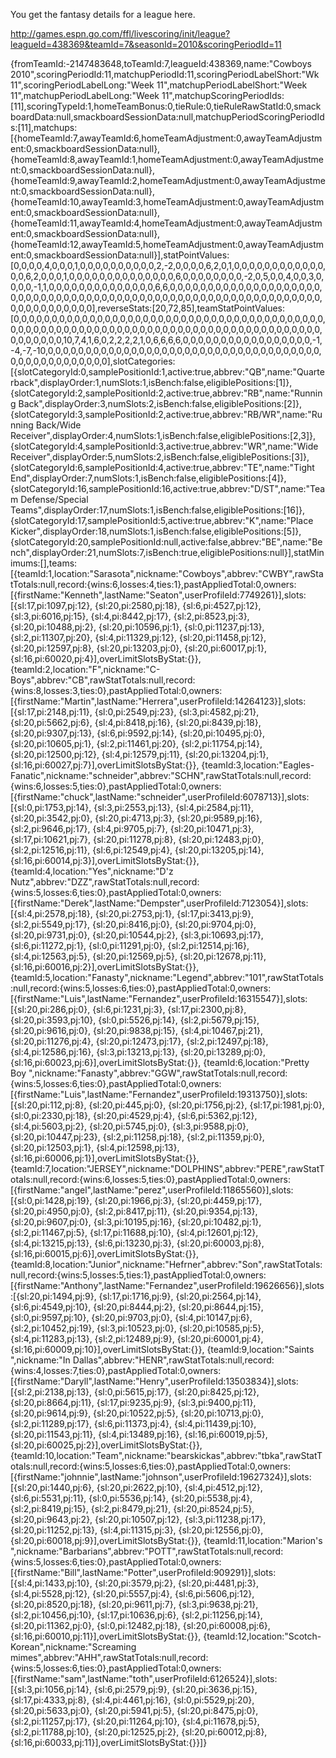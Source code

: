 You get the fantasy details for a league here.

http://games.espn.go.com/ffl/livescoring/init/league?leagueId=438369&teamId=7&seasonId=2010&scoringPeriodId=11



{fromTeamId:-2147483648,toTeamId:7,leagueId:438369,name:"Cowboys 2010",scoringPeriodId:11,matchupPeriodId:11,scoringPeriodLabelShort:"Wk 11",scoringPeriodLabelLong:"Week 11",matchupPeriodLabelShort:"Week 11",matchupPeriodLabelLong:"Week 11",matchupScoringPeriodIds:[11],scoringTypeId:1,homeTeamBonus:0,tieRule:0,tieRuleRawStatId:0,smackboardData:null,smackboardSessionData:null,matchupPeriodScoringPeriodIds:[11],matchups:[{homeTeamId:7,awayTeamId:6,homeTeamAdjustment:0,awayTeamAdjustment:0,smackboardSessionData:null},
{homeTeamId:8,awayTeamId:1,homeTeamAdjustment:0,awayTeamAdjustment:0,smackboardSessionData:null},
{homeTeamId:9,awayTeamId:2,homeTeamAdjustment:0,awayTeamAdjustment:0,smackboardSessionData:null},
{homeTeamId:10,awayTeamId:3,homeTeamAdjustment:0,awayTeamAdjustment:0,smackboardSessionData:null},
{homeTeamId:11,awayTeamId:4,homeTeamAdjustment:0,awayTeamAdjustment:0,smackboardSessionData:null},
{homeTeamId:12,awayTeamId:5,homeTeamAdjustment:0,awayTeamAdjustment:0,smackboardSessionData:null}],statPointValues:[0,0,0,0,4,0,0,0,1,0,0,0,0,0,0,0,0,0,0,2,-2,0,0,0,0,6,2,0,1,0,0,0,0,0,0,0,0,0,0,0,0,0,0,6,2,0,0,0,1,0,0,0,0,0,0,0,0,0,0,0,0,0,0,6,0,0,0,0,0,0,0,0,-2,0,5,0,0,4,0,0,3,0,0,0,0,-1,1,0,0,0,0,0,0,0,0,0,0,0,0,0,0,6,6,0,0,0,0,0,0,0,0,0,0,0,0,0,0,0,0,0,0,0,0,0,0,0,0,0,0,0,0,0,0,0,0,0,0,0,0,0,0,0,0,0,0,0,0,0,0,0,0,0,0,0,0,0,0,0,0,0,0,0,0,0,0,0,0,0,0,0,0,0,0,0,0],reverseStats:[20,72,85],teamStatPointValues:[0,0,0,0,0,0,0,0,0,0,0,0,0,0,0,0,0,0,0,0,0,0,0,0,0,0,0,0,0,0,0,0,0,0,0,0,0,0,0,0,0,0,0,0,0,0,0,0,0,0,0,0,0,0,0,0,0,0,0,0,0,0,0,0,0,0,0,0,0,0,0,0,0,0,0,0,0,0,0,0,0,0,0,0,0,0,0,0,0,10,7,4,1,6,0,2,2,2,2,1,0,6,6,6,6,0,0,0,0,0,0,0,0,0,0,0,0,0,0,0,0,0,-1,-4,-7,-10,0,0,0,0,0,0,0,0,0,0,0,0,0,0,0,0,0,0,0,0,0,0,0,0,0,0,0,0,0,0,0,0,0,0,0,0,0,0,0,0,0,0,0,0,0,0,0,0,0],slotCategories:[{slotCategoryId:0,samplePositionId:1,active:true,abbrev:"QB",name:"Quarterback",displayOrder:1,numSlots:1,isBench:false,eligiblePositions:[1]},
{slotCategoryId:2,samplePositionId:2,active:true,abbrev:"RB",name:"Running Back",displayOrder:3,numSlots:2,isBench:false,eligiblePositions:[2]},
{slotCategoryId:3,samplePositionId:2,active:true,abbrev:"RB/WR",name:"Running Back/Wide Receiver",displayOrder:4,numSlots:1,isBench:false,eligiblePositions:[2,3]},
{slotCategoryId:4,samplePositionId:3,active:true,abbrev:"WR",name:"Wide Receiver",displayOrder:5,numSlots:2,isBench:false,eligiblePositions:[3]},
{slotCategoryId:6,samplePositionId:4,active:true,abbrev:"TE",name:"Tight End",displayOrder:7,numSlots:1,isBench:false,eligiblePositions:[4]},
{slotCategoryId:16,samplePositionId:16,active:true,abbrev:"D/ST",name:"Team Defense/Special Teams",displayOrder:17,numSlots:1,isBench:false,eligiblePositions:[16]},
{slotCategoryId:17,samplePositionId:5,active:true,abbrev:"K",name:"Place Kicker",displayOrder:18,numSlots:1,isBench:false,eligiblePositions:[5]},
{slotCategoryId:20,samplePositionId:null,active:false,abbrev:"BE",name:"Bench",displayOrder:21,numSlots:7,isBench:true,eligiblePositions:null}],statMinimums:[],teams:[{teamId:1,location:"Sarasota",nickname:"Cowboys",abbrev:"CWBY",rawStatTotals:null,record:{wins:6,losses:4,ties:1},pastAppliedTotal:0,owners:[{firstName:"Kenneth",lastName:"Seaton",userProfileId:7749261}],slots:[{sl:17,pi:1097,pj:12},
{sl:20,pi:2580,pj:18},
{sl:6,pi:4527,pj:12},
{sl:3,pi:6016,pj:15},
{sl:4,pi:8442,pj:17},
{sl:2,pi:8523,pj:3},
{sl:20,pi:10488,pj:2},
{sl:20,pi:10596,pj:1},
{sl:0,pi:11237,pj:13},
{sl:2,pi:11307,pj:20},
{sl:4,pi:11329,pj:12},
{sl:20,pi:11458,pj:12},
{sl:20,pi:12597,pj:8},
{sl:20,pi:13203,pj:0},
{sl:20,pi:60017,pj:1},
{sl:16,pi:60020,pj:4}],overLimitSlotsByStat:{}},
{teamId:2,location:"F",nickname:"C-Boys",abbrev:"CB",rawStatTotals:null,record:{wins:8,losses:3,ties:0},pastAppliedTotal:0,owners:[{firstName:"Martin",lastName:"Herrera",userProfileId:14264123}],slots:[{sl:17,pi:2148,pj:11},
{sl:0,pi:2549,pj:23},
{sl:3,pi:4582,pj:21},
{sl:20,pi:5662,pj:6},
{sl:4,pi:8418,pj:16},
{sl:20,pi:8439,pj:18},
{sl:20,pi:9307,pj:13},
{sl:6,pi:9592,pj:14},
{sl:20,pi:10495,pj:0},
{sl:20,pi:10605,pj:1},
{sl:2,pi:11461,pj:20},
{sl:2,pi:11754,pj:14},
{sl:20,pi:12500,pj:12},
{sl:4,pi:12579,pj:11},
{sl:20,pi:13204,pj:1},
{sl:16,pi:60027,pj:7}],overLimitSlotsByStat:{}},
{teamId:3,location:"Eagles-Fanatic",nickname:"schneider",abbrev:"SCHN",rawStatTotals:null,record:{wins:6,losses:5,ties:0},pastAppliedTotal:0,owners:[{firstName:"chuck",lastName:"schneider",userProfileId:6078713}],slots:[{sl:0,pi:1753,pj:14},
{sl:3,pi:2553,pj:13},
{sl:4,pi:2584,pj:11},
{sl:20,pi:3542,pj:0},
{sl:20,pi:4713,pj:3},
{sl:20,pi:9589,pj:16},
{sl:2,pi:9646,pj:17},
{sl:4,pi:9705,pj:7},
{sl:20,pi:10471,pj:3},
{sl:17,pi:10621,pj:7},
{sl:20,pi:11278,pj:8},
{sl:20,pi:12483,pj:0},
{sl:2,pi:12516,pj:11},
{sl:6,pi:12549,pj:4},
{sl:20,pi:13205,pj:14},
{sl:16,pi:60014,pj:3}],overLimitSlotsByStat:{}},
{teamId:4,location:"Yes",nickname:"D'z Nutz",abbrev:"DZZ",rawStatTotals:null,record:{wins:5,losses:6,ties:0},pastAppliedTotal:0,owners:[{firstName:"Derek",lastName:"Dempster",userProfileId:7123054}],slots:[{sl:4,pi:2578,pj:18},
{sl:20,pi:2753,pj:1},
{sl:17,pi:3413,pj:9},
{sl:2,pi:5549,pj:17},
{sl:20,pi:8416,pj:0},
{sl:20,pi:9704,pj:0},
{sl:20,pi:9731,pj:0},
{sl:20,pi:10544,pj:2},
{sl:3,pi:10693,pj:17},
{sl:6,pi:11272,pj:1},
{sl:0,pi:11291,pj:0},
{sl:2,pi:12514,pj:16},
{sl:4,pi:12563,pj:5},
{sl:20,pi:12569,pj:5},
{sl:20,pi:12678,pj:11},
{sl:16,pi:60016,pj:2}],overLimitSlotsByStat:{}},
{teamId:5,location:"Fanasty",nickname:"Legend",abbrev:"101",rawStatTotals:null,record:{wins:5,losses:6,ties:0},pastAppliedTotal:0,owners:[{firstName:"Luis",lastName:"Fernandez",userProfileId:16315547}],slots:[{sl:20,pi:286,pj:0},
{sl:6,pi:1231,pj:3},
{sl:17,pi:2300,pj:8},
{sl:20,pi:3593,pj:10},
{sl:0,pi:5526,pj:14},
{sl:2,pi:5679,pj:15},
{sl:20,pi:9616,pj:0},
{sl:20,pi:9838,pj:15},
{sl:4,pi:10467,pj:21},
{sl:20,pi:11276,pj:4},
{sl:20,pi:12473,pj:17},
{sl:2,pi:12497,pj:18},
{sl:4,pi:12586,pj:16},
{sl:3,pi:13213,pj:13},
{sl:20,pi:13289,pj:0},
{sl:16,pi:60023,pj:6}],overLimitSlotsByStat:{}},
{teamId:6,location:"Pretty Boy ",nickname:"Fanasty",abbrev:"GGW",rawStatTotals:null,record:{wins:5,losses:6,ties:0},pastAppliedTotal:0,owners:[{firstName:"Luis",lastName:"Fernandez",userProfileId:19313750}],slots:[{sl:20,pi:112,pj:8},
{sl:20,pi:445,pj:0},
{sl:20,pi:1756,pj:2},
{sl:17,pi:1981,pj:0},
{sl:0,pi:2330,pj:18},
{sl:20,pi:4529,pj:4},
{sl:6,pi:5362,pj:12},
{sl:4,pi:5603,pj:2},
{sl:20,pi:5745,pj:0},
{sl:3,pi:9588,pj:0},
{sl:20,pi:10447,pj:23},
{sl:2,pi:11258,pj:18},
{sl:2,pi:11359,pj:0},
{sl:20,pi:12503,pj:1},
{sl:4,pi:12598,pj:13},
{sl:16,pi:60006,pj:1}],overLimitSlotsByStat:{}},
{teamId:7,location:"JERSEY",nickname:"DOLPHINS",abbrev:"PERE",rawStatTotals:null,record:{wins:6,losses:5,ties:0},pastAppliedTotal:0,owners:[{firstName:"angel",lastName:"perez",userProfileId:11865560}],slots:[{sl:0,pi:1428,pj:19},
{sl:20,pi:1966,pj:3},
{sl:20,pi:4459,pj:17},
{sl:20,pi:4950,pj:0},
{sl:2,pi:8417,pj:11},
{sl:20,pi:9354,pj:13},
{sl:20,pi:9607,pj:0},
{sl:3,pi:10195,pj:16},
{sl:20,pi:10482,pj:1},
{sl:2,pi:11467,pj:5},
{sl:17,pi:11688,pj:10},
{sl:4,pi:12601,pj:12},
{sl:4,pi:13215,pj:13},
{sl:6,pi:13230,pj:3},
{sl:20,pi:60003,pj:8},
{sl:16,pi:60015,pj:6}],overLimitSlotsByStat:{}},
{teamId:8,location:"Junior",nickname:"Hefrner",abbrev:"Son",rawStatTotals:null,record:{wins:5,losses:5,ties:1},pastAppliedTotal:0,owners:[{firstName:"Anthony",lastName:"Fernandez",userProfileId:19626656}],slots:[{sl:20,pi:1494,pj:9},
{sl:17,pi:1716,pj:9},
{sl:20,pi:2564,pj:14},
{sl:6,pi:4549,pj:10},
{sl:20,pi:8444,pj:2},
{sl:20,pi:8644,pj:15},
{sl:0,pi:9597,pj:10},
{sl:20,pi:9703,pj:0},
{sl:4,pi:10147,pj:6},
{sl:2,pi:10452,pj:19},
{sl:3,pi:10523,pj:0},
{sl:20,pi:10585,pj:5},
{sl:4,pi:11283,pj:13},
{sl:2,pi:12489,pj:9},
{sl:20,pi:60001,pj:4},
{sl:16,pi:60009,pj:10}],overLimitSlotsByStat:{}},
{teamId:9,location:"Saints ",nickname:"In Dallas",abbrev:"HENR",rawStatTotals:null,record:{wins:4,losses:7,ties:0},pastAppliedTotal:0,owners:[{firstName:"Daryll",lastName:"Henry",userProfileId:13503834}],slots:[{sl:2,pi:2138,pj:13},
{sl:0,pi:5615,pj:17},
{sl:20,pi:8425,pj:12},
{sl:20,pi:8664,pj:11},
{sl:17,pi:9235,pj:9},
{sl:3,pi:9400,pj:11},
{sl:20,pi:9614,pj:9},
{sl:20,pi:10522,pj:5},
{sl:20,pi:10713,pj:0},
{sl:2,pi:11289,pj:17},
{sl:6,pi:11373,pj:4},
{sl:4,pi:11439,pj:10},
{sl:20,pi:11543,pj:11},
{sl:4,pi:13489,pj:16},
{sl:16,pi:60019,pj:5},
{sl:20,pi:60025,pj:2}],overLimitSlotsByStat:{}},
{teamId:10,location:"Team",nickname:"bearskickas",abbrev:"tbka",rawStatTotals:null,record:{wins:5,losses:6,ties:0},pastAppliedTotal:0,owners:[{firstName:"johnnie",lastName:"johnson",userProfileId:19627324}],slots:[{sl:20,pi:1440,pj:6},
{sl:20,pi:2622,pj:10},
{sl:4,pi:4512,pj:12},
{sl:6,pi:5531,pj:11},
{sl:0,pi:5536,pj:14},
{sl:20,pi:5538,pj:4},
{sl:2,pi:8419,pj:15},
{sl:2,pi:8479,pj:21},
{sl:20,pi:8524,pj:5},
{sl:20,pi:9643,pj:2},
{sl:20,pi:10507,pj:12},
{sl:3,pi:11238,pj:17},
{sl:20,pi:11252,pj:13},
{sl:4,pi:11315,pj:3},
{sl:20,pi:12556,pj:0},
{sl:20,pi:60018,pj:9}],overLimitSlotsByStat:{}},
{teamId:11,location:"Marion's ",nickname:"Barbarians",abbrev:"POTT",rawStatTotals:null,record:{wins:5,losses:6,ties:0},pastAppliedTotal:0,owners:[{firstName:"Bill",lastName:"Potter",userProfileId:909291}],slots:[{sl:4,pi:1433,pj:10},
{sl:20,pi:3579,pj:2},
{sl:20,pi:4481,pj:3},
{sl:4,pi:5528,pj:12},
{sl:20,pi:5557,pj:4},
{sl:6,pi:5606,pj:12},
{sl:20,pi:8520,pj:18},
{sl:20,pi:9611,pj:7},
{sl:3,pi:9638,pj:21},
{sl:2,pi:10456,pj:10},
{sl:17,pi:10636,pj:6},
{sl:2,pi:11256,pj:14},
{sl:20,pi:11362,pj:0},
{sl:0,pi:12482,pj:18},
{sl:20,pi:60008,pj:6},
{sl:16,pi:60010,pj:11}],overLimitSlotsByStat:{}},
{teamId:12,location:"Scotch-Korean",nickname:"Screaming mimes",abbrev:"AHH",rawStatTotals:null,record:{wins:5,losses:6,ties:0},pastAppliedTotal:0,owners:[{firstName:"sam",lastName:"toth",userProfileId:6126524}],slots:[{sl:3,pi:1056,pj:14},
{sl:6,pi:2579,pj:9},
{sl:20,pi:3636,pj:15},
{sl:17,pi:4333,pj:8},
{sl:4,pi:4461,pj:16},
{sl:0,pi:5529,pj:20},
{sl:20,pi:5633,pj:0},
{sl:20,pi:5941,pj:5},
{sl:20,pi:8475,pj:0},
{sl:2,pi:11257,pj:17},
{sl:20,pi:11264,pj:10},
{sl:4,pi:11678,pj:5},
{sl:2,pi:11788,pj:10},
{sl:20,pi:12525,pj:2},
{sl:20,pi:60012,pj:8},
{sl:16,pi:60033,pj:11}],overLimitSlotsByStat:{}}]}